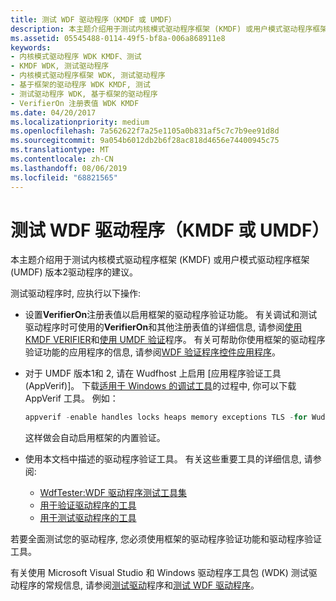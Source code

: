 ```yaml
---
title: 测试 WDF 驱动程序（KMDF 或 UMDF）
description: 本主题介绍用于测试内核模式驱动程序框架 (KMDF) 或用户模式驱动程序框架 (UMDF) 版本2驱动程序的建议。
ms.assetid: 05545488-0114-49f5-bf8a-006a868911e8
keywords:
- 内核模式驱动程序 WDK KMDF、测试
- KMDF WDK, 测试驱动程序
- 内核模式驱动程序框架 WDK, 测试驱动程序
- 基于框架的驱动程序 WDK KMDF, 测试
- 测试驱动程序 WDK, 基于框架的驱动程序
- VerifierOn 注册表值 WDK KMDF
ms.date: 04/20/2017
ms.localizationpriority: medium
ms.openlocfilehash: 7a562622f7a25e1105a0b831af5c7c7b9ee91d8d
ms.sourcegitcommit: 9a054b6012db2b6f28ac818d4656e74400945c75
ms.translationtype: MT
ms.contentlocale: zh-CN
ms.lasthandoff: 08/06/2019
ms.locfileid: "68821565"
---
```

# <a name="testing-a-wdf-driver-kmdf-or-umdf"></a>测试 WDF 驱动程序（KMDF 或 UMDF）


本主题介绍用于测试内核模式驱动程序框架 (KMDF) 或用户模式驱动程序框架 (UMDF) 版本2驱动程序的建议。

测试驱动程序时, 应执行以下操作:

-   设置**VerifierOn**注册表值以启用框架的驱动程序验证功能。 有关调试和测试驱动程序时可使用的**VerifierOn**和其他注册表值的详细信息, 请参阅[使用 KMDF VERIFIER](using-kmdf-verifier.md)和[使用 UMDF 验证](using-umdf-verifier.md)程序。 有关可帮助你使用框架的驱动程序验证功能的应用程序的信息, 请参阅[WDF 验证程序控件应用程序](https://docs.microsoft.com/windows-hardware/drivers/devtest/wdf-verifier-control-application)。

-   对于 UMDF 版本1和 2, 请在 Wudfhost 上启用 [应用程序验证工具 (AppVerif)]。 下载[适用于 Windows 的调试工具](https://docs.microsoft.com/windows-hardware/drivers/debugger/debugger-download-tools)的过程中, 你可以下载 AppVerif 工具。  例如：
    ```cpp
    appverif -enable handles locks heaps memory exceptions TLS -for WudfHost.exe
    ```

    这样做会自动启用框架的内置验证。
-   使用本文档中描述的驱动程序验证工具。 有关这些重要工具的详细信息, 请参阅:
    -   [WdfTester:WDF 驱动程序测试工具集](https://docs.microsoft.com/windows-hardware/drivers/devtest/wdftester--wdf-driver-testing-toolset)
    -   [用于验证驱动程序的工具](https://docs.microsoft.com/windows-hardware/drivers/devtest/tools-for-verifying-drivers)
    -   [用于测试驱动程序的工具](https://docs.microsoft.com/windows-hardware/drivers/devtest/tools-for-testing-drivers)

若要全面测试您的驱动程序, 您必须使用框架的驱动程序验证功能和驱动程序验证工具。

有关使用 Microsoft Visual Studio 和 Windows 驱动程序工具包 (WDK) 测试驱动程序的常规信息, 请参阅[测试驱动](https://docs.microsoft.com/windows-hardware/drivers/develop/testing-a-driver)程序和[测试 WDF 驱动程序](https://docs.microsoft.com/windows-hardware/drivers/wdf/testing-a-kmdf-driver)。

 

 





